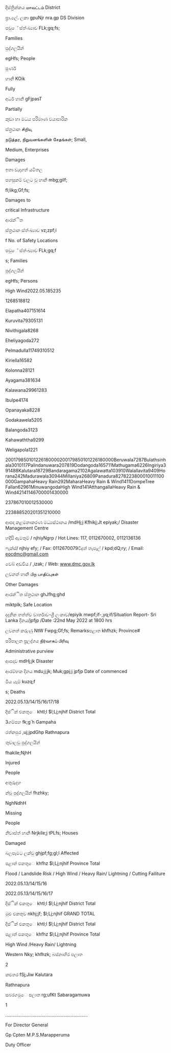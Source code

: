 දිස්ත්‍රික්කය மாவட்டம் District

ප්‍රා.ලේ. ලකා gpuNjr nra.gp DS Division

පවුේ ස්ත්‍ංඛ්‍යාව FLk;gq;fs;

Families

පුද්ගලයින්

egHfs; People

පූර්ණ

හානි KOik

Fully

අර්ධ හානි gFjpasT

Partially

කුඩා හා මධය පරිමාණ වයාපාරික

ස්ත්‍රථාන சிறிய,

நடுத்தர, நிறுவனங்களின் சேதங்கள்; Small,

Medium, Enterprises

Damages

ඉතා වැදගත් යටිතල

පහසුකම් වලට වූ හානි mbg;gilf;

fl;likg;Gf;fs;

Damages to

critical Infrastructure

ආරක්ිත

ස්ත්‍රථාන ස්ත්‍ංඛ්‍යාව vz;zpf;i

f No. of Safety Locations

පවුේ ස්ත්‍ංඛ්‍යාව FLk;gq;f

s; Families

පුද්ගලයින්

egHfs; Persons

High Wind2022.05.185235

1268518812

Elapatha407151614

Kuruvita79305131

Nivithigala8268

Eheliyagoda272

Pelmadulla11749310512

Kiriella16582

Kolonna28121

Ayagama381634

Kalawana29961283

Ibulpe4174

Opanayaka8228

Godakawela5205

Balangoda3123

Kahawaththa9299

Weligapola1221

200179850101226180000200179850101226180000Beruwala7287Bulathsinhala3010117Palindanuwara207819Dodangoda165711Mathugama6226Ingiriya391488Kalutara18729Bandaragama2102Agalawatta103910Walallavita9409Horana242Madurawala30944Millaniya26809Panadura8278223800010011100000GampahaHeavy Rain292MaharaHeavy Rain & Wind1411DompeTree Fallan62961MinuwangodaHigh Wind141AtthangallaHeavy Rain & Wind42141146700001430000

237867010012530000

223888520201351210000

ආපදා කළමනාකරණ මධ්‍යස්ථානය /mdHj;j Kfhikj;Jt epiyak;/ Disaster Management Centre

හදිසි ඇමතුම් / njhiyNgrp / Hot Lines: 117, 0112670002, 0112136136

ෆැක්ස්/ njhiy efy; / Fax: 0112670079විදුත් තැපැල් / kpd;dQ;ry; / Email: eocdmc@gmail.com

වෙබ් අඩවිය / ,izak; / Web: www.dmc.gov.lk

ලවනත් හානි பிற பாதிப்புகள்

Other Damages

ආරක්ිත ස්ත්‍රථාන ghJfhg;ghd

miktplk; Safe Location

දදනික තත්ත්ව වාර්තාව-ශ්‍රී ලංකාව/epiyik mwpf;if-,yq;if/Situation Report- Sri Lanka දිනය/jpfjp /Date :22nd May 2022 at 1800 hrs

ලවනත් කරුණු NtW Fwpg;Gf;fs; Remarksපළාත khfhzk; Province#

පරිපාලන ප්‍රලද්ශය நிர்வாகப் பிரிவு

Administrative purview

ආපදාව mdHj;jk Disaster

ආරම්භක දිනය mdu;j;jk; Muk;gpj;j jpfjp Date of commenced

මිය යෑම් kuzq;f

s; Deaths

2022.05.13/14/15/16/17/18

දිස්ික් එකතුෙ khtl;l $l;Lj;njhif District Total

3ගම්පහ fk;g`h Gampaha

රත්නපුර ,uj;jpdGhp Rathnapura

තුවාලවු පුද්ගලයින්

fhakile;NjhH

Injured

People

අතුරුදහ

න්වූ පුද්ගලයින් fhzhky;

NghNdhH

Missing

People

නිවාස්ත්‍ හානි Nrjkile;j tPLfs; Houses

Damaged

බලපෑමට ලක්වු ghjpf;fg;gl;l Affected

පළාත් ඵකතුෙ khfhz $l;Lj;njhif Province Total

Flood / Landslide Risk / High Wind / Heavy Rain/ Lightning / Cutting Failiture

2022.05.13/14/15/16

2022.05.13/14/15/16/17

දිස්ික් එකතුෙ khtl;l $l;Lj;njhif District Total

මුළු එකතුව nkhj;jf; $l;Lj;njhif GRAND TOTAL

දිස්ික් එකතුෙ khtl;l $l;Lj;njhif District Total

පළාත් ඵකතුෙ khfhz $l;Lj;njhif Province Total

High Wind /Heavy Rain/ Lightning

Western Nky; khfhzk; බස්නාහිර පලාත

2

කළුතර fSj;Jiw Kalutara

Rathnapura

සබරගමුෙ පලාත rg;ufKt Sabaragamuwa

1

……………………………………………………….

For Director General

Gp Cpten M.P.S.Marapperuma

Duty Officer